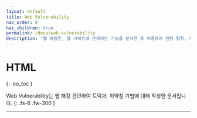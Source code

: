 ```yaml
---
layout: default
title: Web Vulnerability
nav_order: 8
has_children: true
permalink: /docs/web-vulnerability
description: "웹 해킹은, 웹 사이트에 존재하는 기능을 분석한 후 악용하여 권한 탈취, 데이터베이스 탈취 등의 행위를 의미합니다."
---
```


# HTML
{: .no_toc }


Web Vulnerability는 웹 해킹 관련하여 트릭과, 취약점 기법에 대해 작성한 문서입니다.
{: .fs-6 .fw-300 }

---

